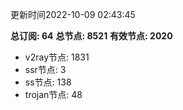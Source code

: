 更新时间2022-10-09 02:43:45

**总订阅: 64**
**总节点: 8521**
**有效节点: 2020**
- v2ray节点: 1831
- ssr节点: 3
- ss节点: 138
- trojan节点: 48
